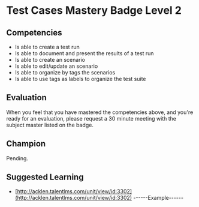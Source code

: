 # Test Cases Mastery Badge Level 2

## Competencies

- Is able to create a test run
- Is able to document and present the results of a test run
- Is able to create an scenario
- Is able to edit/update an scenario
- Is able to organize by tags the scenarios
- Is able to use tags as labels to organize the test suite

## Evaluation
When you feel that you have mastered the competencies above, and you're ready for an evaluation, please request a 30 minute meeting with the subject master listed on the badge.

## Champion
Pending.

## Suggested Learning

 - [http://acklen.talentlms.com/unit/view/id:3302](http://acklen.talentlms.com/unit/view/id:3302)
 ------Example------